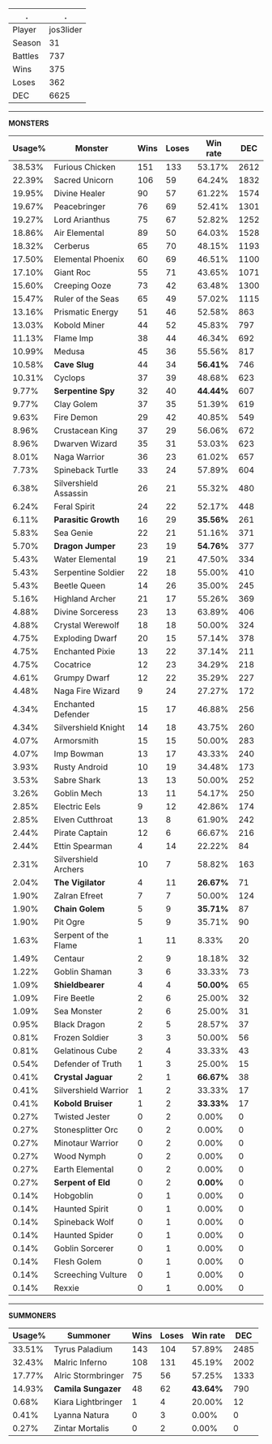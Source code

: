 .|.
|-|-
Player|jos3lider
Season|31
Battles|737
Wins|375
Loses|362
DEC|6625

---
**MONSTERS**

Usage%|Monster|Wins|Loses|Win rate|DEC|
-|-|-|-|-|-|
38.53%|Furious Chicken|151|133|53.17%|2612|
22.39%|Sacred Unicorn|106|59|64.24%|1832|
19.95%|Divine Healer|90|57|61.22%|1574|
19.67%|Peacebringer|76|69|52.41%|1301|
19.27%|Lord Arianthus|75|67|52.82%|1252|
18.86%|Air Elemental|89|50|64.03%|1528|
18.32%|Cerberus|65|70|48.15%|1193|
17.50%|Elemental Phoenix|60|69|46.51%|1100|
17.10%|Giant Roc|55|71|43.65%|1071|
15.60%|Creeping Ooze|73|42|63.48%|1300|
15.47%|Ruler of the Seas|65|49|57.02%|1115|
13.16%|Prismatic Energy|51|46|52.58%|863|
13.03%|Kobold Miner|44|52|45.83%|797|
11.13%|Flame Imp|38|44|46.34%|692|
10.99%|Medusa|45|36|55.56%|817|
10.58%|**Cave Slug**|44|34|**56.41%**|746|
10.31%|Cyclops|37|39|48.68%|623|
9.77%|**Serpentine Spy**|32|40|**44.44%**|607|
9.77%|Clay Golem|37|35|51.39%|619|
9.63%|Fire Demon|29|42|40.85%|549|
8.96%|Crustacean King|37|29|56.06%|672|
8.96%|Dwarven Wizard|35|31|53.03%|623|
8.01%|Naga Warrior|36|23|61.02%|657|
7.73%|Spineback Turtle|33|24|57.89%|604|
6.38%|Silvershield Assassin|26|21|55.32%|480|
6.24%|Feral Spirit|24|22|52.17%|448|
6.11%|**Parasitic Growth**|16|29|**35.56%**|261|
5.83%|Sea Genie|22|21|51.16%|371|
5.70%|**Dragon Jumper**|23|19|**54.76%**|377|
5.43%|Water Elemental|19|21|47.50%|334|
5.43%|Serpentine Soldier|22|18|55.00%|410|
5.43%|Beetle Queen|14|26|35.00%|245|
5.16%|Highland Archer|21|17|55.26%|369|
4.88%|Divine Sorceress|23|13|63.89%|406|
4.88%|Crystal Werewolf|18|18|50.00%|324|
4.75%|Exploding Dwarf|20|15|57.14%|378|
4.75%|Enchanted Pixie|13|22|37.14%|211|
4.75%|Cocatrice|12|23|34.29%|218|
4.61%|Grumpy Dwarf|12|22|35.29%|227|
4.48%|Naga Fire Wizard|9|24|27.27%|172|
4.34%|Enchanted Defender|15|17|46.88%|256|
4.34%|Silvershield Knight|14|18|43.75%|260|
4.07%|Armorsmith|15|15|50.00%|283|
4.07%|Imp Bowman|13|17|43.33%|240|
3.93%|Rusty Android|10|19|34.48%|173|
3.53%|Sabre Shark|13|13|50.00%|252|
3.26%|Goblin Mech|13|11|54.17%|250|
2.85%|Electric Eels|9|12|42.86%|174|
2.85%|Elven Cutthroat|13|8|61.90%|242|
2.44%|Pirate Captain|12|6|66.67%|216|
2.44%|Ettin Spearman|4|14|22.22%|84|
2.31%|Silvershield Archers|10|7|58.82%|163|
2.04%|**The Vigilator**|4|11|**26.67%**|71|
1.90%|Zalran Efreet|7|7|50.00%|124|
1.90%|**Chain Golem**|5|9|**35.71%**|87|
1.90%|Pit Ogre|5|9|35.71%|90|
1.63%|Serpent of the Flame|1|11|8.33%|20|
1.49%|Centaur|2|9|18.18%|32|
1.22%|Goblin Shaman|3|6|33.33%|73|
1.09%|**Shieldbearer**|4|4|**50.00%**|65|
1.09%|Fire Beetle|2|6|25.00%|32|
1.09%|Sea Monster|2|6|25.00%|31|
0.95%|Black Dragon|2|5|28.57%|37|
0.81%|Frozen Soldier|3|3|50.00%|56|
0.81%|Gelatinous Cube|2|4|33.33%|43|
0.54%|Defender of Truth|1|3|25.00%|15|
0.41%|**Crystal Jaguar**|2|1|**66.67%**|38|
0.41%|Silvershield Warrior|1|2|33.33%|17|
0.41%|**Kobold Bruiser**|1|2|**33.33%**|17|
0.27%|Twisted Jester|0|2|0.00%|0|
0.27%|Stonesplitter Orc|0|2|0.00%|0|
0.27%|Minotaur Warrior|0|2|0.00%|0|
0.27%|Wood Nymph|0|2|0.00%|0|
0.27%|Earth Elemental|0|2|0.00%|0|
0.27%|**Serpent of Eld**|0|2|**0.00%**|0|
0.14%|Hobgoblin|0|1|0.00%|0|
0.14%|Haunted Spirit|0|1|0.00%|0|
0.14%|Spineback Wolf|0|1|0.00%|0|
0.14%|Haunted Spider|0|1|0.00%|0|
0.14%|Goblin Sorcerer|0|1|0.00%|0|
0.14%|Flesh Golem|0|1|0.00%|0|
0.14%|Screeching Vulture|0|1|0.00%|0|
0.14%|Rexxie|0|1|0.00%|0|

---
**SUMMONERS**

Usage%|Summoner|Wins|Loses|Win rate|DEC|
-|-|-|-|-|-|
33.51%|Tyrus Paladium|143|104|57.89%|2485|
32.43%|Malric Inferno|108|131|45.19%|2002|
17.77%|Alric Stormbringer|75|56|57.25%|1333|
14.93%|**Camila Sungazer**|48|62|**43.64%**|790|
0.68%|Kiara Lightbringer|1|4|20.00%|12|
0.41%|Lyanna Natura|0|3|0.00%|0|
0.27%|Zintar Mortalis|0|2|0.00%|0|
